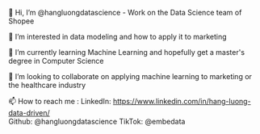 👋 Hi, I’m @hangluongdatascience - Work on the Data Science team of Shopee 

👀 I’m interested in data modeling and how to apply it to marketing

🌱 I’m currently learning Machine Learning and hopefully get a master's degree in Computer Science

💞️ I’m looking to collaborate on applying machine learning to marketing or the healthcare industry

📫 How to reach me :
LinkedIn: https://www.linkedin.com/in/hang-luong-data-driven/  
Github: @hangluongdatascience
TikTok: @embedata
  

